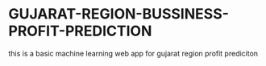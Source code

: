 # GUJARAT-REGION-BUSSINESS-PROFIT-PREDICTION
this is a basic machine learning web app for gujarat region profit prediciton
